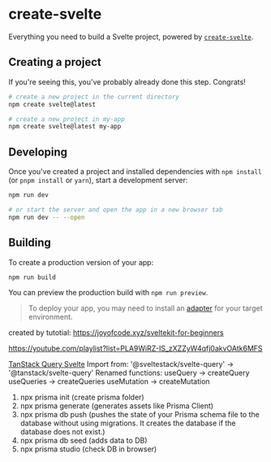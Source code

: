# create-svelte

Everything you need to build a Svelte project, powered by [`create-svelte`](https://github.com/sveltejs/kit/tree/master/packages/create-svelte).

## Creating a project

If you're seeing this, you've probably already done this step. Congrats!

```bash
# create a new project in the current directory
npm create svelte@latest

# create a new project in my-app
npm create svelte@latest my-app
```

## Developing

Once you've created a project and installed dependencies with `npm install` (or `pnpm install` or `yarn`), start a development server:

```bash
npm run dev

# or start the server and open the app in a new browser tab
npm run dev -- --open
```

## Building

To create a production version of your app:

```bash
npm run build
```

You can preview the production build with `npm run preview`.

> To deploy your app, you may need to install an [adapter](https://kit.svelte.dev/docs/adapters) for your target environment.

created by tutotial: https://joyofcode.xyz/sveltekit-for-beginners

https://youtube.com/playlist?list=PLA9WiRZ-IS_zXZZyW4qfj0akvOAtk6MFS

[TanStack Query Svelte](https://tanstack.com/query/v4/docs/svelte/overview)
Import from:
'@sveltestack/svelte-query' -> '@tanstack/svelte-query'
Renamed functions:
useQuery -> createQuery
useQueries -> createQueries
useMutation -> createMutation

1. npx prisma init (create prisma folder)
2. npx prisma generate (generates assets like Prisma Client)
3. npx prisma db push (pushes the state of your Prisma schema file to the database without using migrations. It creates the database if the database does not exist.)
4. npx prisma db seed (adds data to DB)
5. npx prisma studio (check DB in browser)
